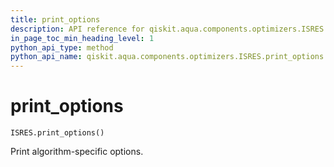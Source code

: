 ```yaml
---
title: print_options
description: API reference for qiskit.aqua.components.optimizers.ISRES.print_options
in_page_toc_min_heading_level: 1
python_api_type: method
python_api_name: qiskit.aqua.components.optimizers.ISRES.print_options
---
```


# print\_options

<span id="qiskit.aqua.components.optimizers.ISRES.print_options" />

`ISRES.print_options()`

Print algorithm-specific options.

